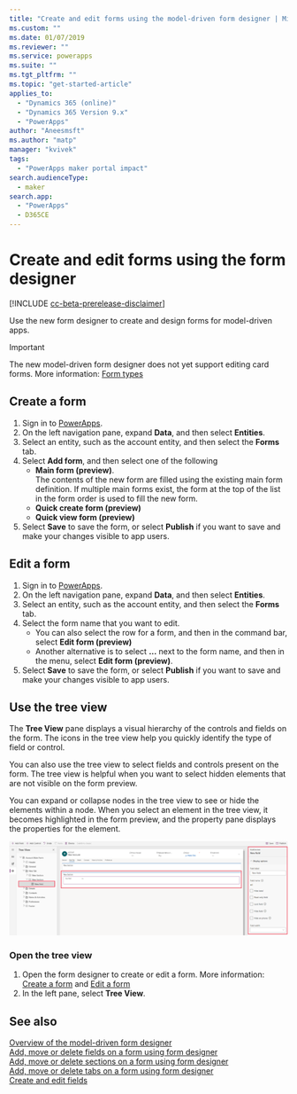 ```yaml
---
title: "Create and edit forms using the model-driven form designer | MicrosoftDocs"
ms.custom: ""
ms.date: 01/07/2019
ms.reviewer: ""
ms.service: powerapps
ms.suite: ""
ms.tgt_pltfrm: ""
ms.topic: "get-started-article"
applies_to: 
  - "Dynamics 365 (online)"
  - "Dynamics 365 Version 9.x"
  - "PowerApps"
author: "Aneesmsft"
ms.author: "matp"
manager: "kvivek"
tags: 
  - "PowerApps maker portal impact"
search.audienceType: 
  - maker
search.app: 
  - "PowerApps"
  - D365CE
---
```


# Create and edit forms using the form designer 
[!INCLUDE [cc-beta-prerelease-disclaimer](../../includes/cc-beta-prerelease-disclaimer.md)]

Use the new form designer to create and design forms for model-driven apps.

> [!IMPORTANT]
> The new model-driven form designer does not yet support editing card forms. More information: [Form types](types-forms.md)

## Create a form 
1. Sign in to [PowerApps](https://web.powerapps.com/?utm_source=padocs&utm_medium=linkinadoc&utm_campaign=referralsfromdoc). 
2. On the left navigation pane, expand **Data**, and then select **Entities**. 
3. Select an entity, such as the account entity, and then select the **Forms** tab. 
4. Select **Add form**, and then select one of the following
    - **Main form (preview)**.     
    The contents of the new form are filled using the existing main form definition. If multiple main forms exist, the form at the top of the list in the form order is used to fill the new form. 
    - **Quick create form (preview)**
    - **Quick view form (preview)**
5. Select **Save** to save the form, or select **Publish** if you want to save and make your changes visible to app users.  

## Edit a form 
1. Sign in to [PowerApps](https://web.powerapps.com/?utm_source=padocs&utm_medium=linkinadoc&utm_campaign=referralsfromdoc). 
2. On the left navigation pane, expand **Data**, and then select **Entities**. 
3. Select an entity, such as the account entity, and then select the **Forms** tab.
4. Select the form name that you want to edit.  
    - You can also select the row for a form, and then in the command bar, select **Edit form (preview)**
    - Another alternative is to select **...** next to the form name, and then in the menu, select **Edit form (preview)**. 
5. Select **Save** to save the form, or select **Publish** if you want to save and make your changes visible to app users. 

## Use the tree view 
The **Tree View** pane displays a visual hierarchy of the controls and fields on the form. The icons in the tree view help you quickly identify the type of field or control. 

You can also use the tree view to select fields and controls present on the form. The tree view is helpful when you want to select hidden elements that are not visible on the form preview. 

You can expand or collapse nodes in the tree view to see or hide the elements within a node. When you select an element in the tree view, it becomes highlighted in the form preview, and the property pane displays the properties for the element. 

   ![Tree view](media/tree-view.png)

### Open the tree view 
1. Open the form designer to create or edit a form. More information: [Create a form](#create-a-form) and [Edit a form](#edit-a-form)  
2. In the left pane, select **Tree View**.

## See also
[Overview of the model-driven form designer](form-designer-overview.md)  
[Add, move or delete fields on a form using form designer](add-move-or-delete-fields-on-form.md)  
[Add, move or delete sections on a form using form designer](add-move-or-delete-sections-on-form.md)  
[Add, move or delete tabs on a form using form designer](add-move-or-delete-tabs-on-form.md)  
[Create and edit fields](../common-data-service/create-edit-field-portal.md)
